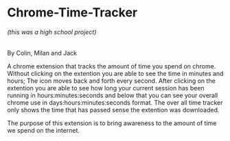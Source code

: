 # Chrome-Time-Tracker
###### (this was a high school project)
By Colin, Milan and Jack

A chrome extension that tracks the amount of time you spend on chrome. Without clicking on the extention you are able to see the time in minutes and hours; The icon moves back and forth every second. After clicking on the extention you are able to see how long your current session has been running in hours:minutes:seconds and below that you can see your overall chrome use in days:hours:minutes:seconds format. The over all time tracker only shows the time that has passed sense the extention was downloaded. 

The purpose of this extension is to bring awareness to the amount of time we spend on the internet.
